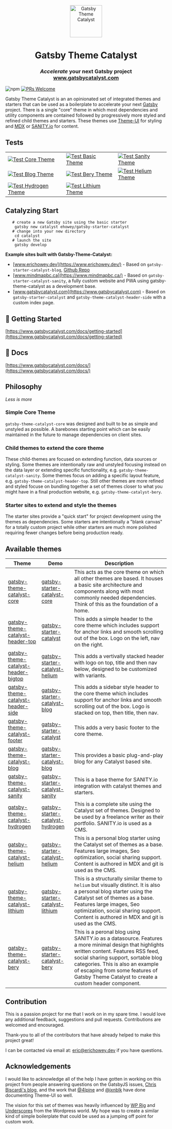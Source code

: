 <p align="center">
    <img alt="Gatsby Theme Catalyst" src="https://www.gatsbycatalyst.com/images/catalyst-site-icon-100.png" width="100" />
</p>
<h1 align="center">
  Gatsby Theme Catalyst
</h1>

<h3 align="center"><i>Accelerate</i> your next Gatsby project<br /><a href="https://www.gatsbycatalyst.com">www.gatsbycatalyst.com</a></h3>

![npm](https://img.shields.io/npm/dm/gatsby-theme-catalyst-core) [![PRs Welcome](https://img.shields.io/badge/PRs-welcome-brightgreen.svg?style=flat)](http://makeapullrequest.com)

Gatsby Theme Catalyst is an an opinionated set of integrated themes and starters that can be used as a boilerplate to accelerate your next [Gatsby](https://www.gatsbyjs.com) project. There is a single "core" theme in which most dependencies and utility components are contained followed by progressively more styled and refined child themes and starters. These themes use [Theme-UI](https://theme-ui.com/) for styling and [MDX](https://mdxjs.com/getting-started/gatsby/) or [SANITY.io](https://www.sanity.io/) for content.

## Tests
|   |  ||
|---|---|---|
| [![Test Core Theme](https://github.com/ehowey/gatsby-theme-catalyst/actions/workflows/test-core.yml/badge.svg)](https://github.com/ehowey/gatsby-theme-catalyst/actions/workflows/test-core.yml)  | [![Test Basic Theme](https://github.com/ehowey/gatsby-theme-catalyst/actions/workflows/test-basic.yml/badge.svg)](https://github.com/ehowey/gatsby-theme-catalyst/actions/workflows/test-basic.yml)  | [![Test Sanity Theme](https://github.com/ehowey/gatsby-theme-catalyst/actions/workflows/test-sanity.yml/badge.svg)](https://github.com/ehowey/gatsby-theme-catalyst/actions/workflows/test-sanity.yml)  |
| [![Test Blog Theme](https://github.com/ehowey/gatsby-theme-catalyst/actions/workflows/test-blog.yml/badge.svg)](https://github.com/ehowey/gatsby-theme-catalyst/actions/workflows/test-blog.yml)  | [![Test Bery Theme](https://github.com/ehowey/gatsby-theme-catalyst/actions/workflows/test-bery.yml/badge.svg)](https://github.com/ehowey/gatsby-theme-catalyst/actions/workflows/test-bery.yml)  | [![Test Helium Theme](https://github.com/ehowey/gatsby-theme-catalyst/actions/workflows/test-helium.yml/badge.svg)](https://github.com/ehowey/gatsby-theme-catalyst/actions/workflows/test-helium.yml)  |
| [![Test Hydrogen Theme](https://github.com/ehowey/gatsby-theme-catalyst/actions/workflows/test-hydrogen.yml/badge.svg)](https://github.com/ehowey/gatsby-theme-catalyst/actions/workflows/test-hydrogen.yml)  | [![Test Lithium Theme](https://github.com/ehowey/gatsby-theme-catalyst/actions/workflows/test-lithium.yml/badge.svg)](https://github.com/ehowey/gatsby-theme-catalyst/actions/workflows/test-lithium.yml)  |   |  

## Catalyzing Start

```shell
   # create a new Gatsby site using the basic starter
    gatsby new catalyst ehowey/gatsby-starter-catalyst
   # change into your new directory
    cd catalyst
   # launch the site
    gatsby develop
```

**Example sites built with Gatsby-Theme-Catalyst:**

- [www.erichowey.dev](https://www.erichowey.dev/) - Based on `gatsby-starter-catalyst-blog`, [Github Repo](https://github.com/ehowey/erichoweydev)
- [www.mindmapbc.ca](https://www.mindmapbc.ca/) - Based on `gatsby-starter-catalyst-sanity`, a fully custom website and PWA using gatsby-theme-catalyst as a development base.
- [www.gatsbycatalyst.com](https://www.gatsbycatalyst.com) - Based on `gatsby-starter-catalyst` and `gatsby-theme-catalyst-header-side` with a custom index page.

## :rocket: Getting Started

[https://www.gatsbycatalyst.com/docs/getting-started](https://www.gatsbycatalyst.com/docs/getting-started)

## :book: Docs

[https://www.gatsbycatalyst.com/docs/](https://www.gatsbycatalyst.com/docs/)

## Philosophy

_Less is more_

### Simple Core Theme

`gatsby-theme-catalyst-core` was designed and built to be as simple and unstyled as possible. A barebones starting point which can be easily maintained in the future to manage dependencies on client sites.

### Child themes to extend the core theme

These child-themes are focused on extending function, data sources or styling. Some themes are intentionally raw and unstyled focusing instead on the data layer or extending specific functionality, e.g. `gatsby-theme-catalyst-sanity`. Some themes focus on adding a specific layout feature, e.g. `gatsby-theme-catalyst-header-top`. Still other themes are more refined and styled focuse on bundling together a set of themes closer to what you might have in a final production website, e.g. `gatsby-theme-catalyst-bery`.

### Starter sites to extend and style the themes

The starter sites provide a "quick start" for project development using the themes as dependencies. Some starters are intentionally a "blank canvas" for a totally custom project while other starters are much more polished requiring fewer changes before being production ready.

## Available themes

| Theme                                                                                                           | Demo                                                                                      | Description                                                                                                                                                                                                                                                                                                       |
| --------------------------------------------------------------------------------------------------------------- | ----------------------------------------------------------------------------------------- | ----------------------------------------------------------------------------------------------------------------------------------------------------------------------------------------------------------------------------------------------------------------------------------------------------------------- |
| [gatsby-theme-catalyst-core](https://www.gatsbycatalyst.com/docs/gatsby-theme-catalyst-core/)                   | [gatsby-starter-catalyst-core](https://gatsby-starter-catalyst-core.netlify.app/)         | This acts as the core theme on which all other themes are based. It houses a basic site architecture and components along with most commonly needed dependencies. Think of this as the foundation of a home.                                                                                                      |
| [gatsby-theme-catalyst-header-top](https://www.gatsbycatalyst.com/docs/gatsby-theme-catalyst-header-top/)       | [gatsby-starter-catalyst](https://gatsby-starter-catalyst.netlify.app/)                   | This adds a simple header to the core theme which includes support for anchor links and smooth scrolling out of the box. Logo on the left, nav on the right.                                                                                                                                                      |
| [gatsby-theme-catalyst-header-bigtop](https://www.gatsbycatalyst.com/docs/gatsby-theme-catalyst-header-bigtop/) | [gatsby-starter-catalyst-helium](https://gatsby-starter-catalyst-helium.netlify.app/)     | This adds a vertivally stacked header with logo on top, title and then nav below, designed to be customized with variants.                                                                                                                                                                                        |
| [gatsby-theme-catalyst-header-side](https://www.gatsbycatalyst.com/docs/gatsby-theme-catalyst-header-side/)     | [gatsby-starter-catalyst-blog](https://gatsby-starter-catalyst-blog.netlify.app/)         | This adds a sidebar style header to the core theme which includes support for anchor links and smooth scrolling out of the box. Logo is stacked on top, then title, then nav.                                                                                                                                     |
| [gatsby-theme-catalyst-footer](https://www.gatsbycatalyst.com/docs/gatsby-theme-catalyst-footer/)               | [gatsby-starter-catalyst](https://gatsby-starter-catalyst.netlify.app/)                   | This adds a very basic footer to the core theme.                                                                                                                                                                                                                                                                  |
| [gatsby-theme-catalyst-blog](https://www.gatsbycatalyst.com/docs/gatsby-theme-catalyst-blog/)                   | [gatsby-starter-catalyst-blog](https://gatsby-starter-catalyst-blog.netlify.app/)         | This provides a basic plug-and-play blog for any Catalyst based site.                                                                                                                                                                                                                                             |
| [gatsby-theme-catalyst-sanity](https://www.gatsbycatalyst.com/docs/gatsby-theme-catalyst-sanity/)               | [gatsby-starter-catalyst-sanity](https://gatsby-starter-catalyst-sanity.netlify.app/)     | This is a base theme for SANITY.io integration with catalyst themes and starters.                                                                                                                                                                                                                                 |
| [gatsby-theme-catalyst-hydrogen](https://www.gatsbycatalyst.com/docs/gatsby-theme-catalyst-hydrogen/)           | [gatsby-starter-catalyst-hydrogen](https://gatsby-starter-catalyst-hydrogen.netlify.app/) | This is a complete site using the Catalyst set of themes. Designed to be used by a freelance writer as their portfolio. SANITY.io is used as a CMS.                                                                                                                                                               |
| [gatsby-theme-catalyst-helium](https://www.gatsbycatalyst.com/docs/gatsby-theme-catalyst-helium/)               | [gatsby-starter-catalyst-helium](https://gatsby-starter-catalyst-helium.netlify.app/)     | This is a personal blog starter using the Catalyst set of themes as a base. Features large images, Seo optimization, social sharing support. Content is authored in MDX and git is used as the CMS.                                                                                                               |
| [gatsby-theme-catalyst-lithium](https://www.gatsbycatalyst.com/docs/gatsby-theme-catalyst-lithium/)             | [gatsby-starter-catalyst-lithium](https://gatsby-starter-catalyst-lithium.netlify.app/)   | This is a structurally similar theme to `helium` but visually distinct. It is also a personal blog starter using the Catalyst set of themes as a base. Features large images, Seo optimization, social sharing support. Content is authored in MDX and git is used as the CMS.                                    |
| [gatsby-theme-catalyst-bery](https://www.gatsbycatalyst.com/docs/gatsby-theme-catalyst-bery/)                   | [gatsby-starter-catalyst-bery](https://gatsby-starter-catalyst-bery.netlify.app/)         | This is a peronal blog using SANITY.io as a datasource. Features a more minimal design that highlights written content. Features RSS feed, social sharing support, sortable blog categories. This is also an example of escaping from some features of Gatsby Theme Catalyst to create a custom header component. |

## Contribution

This is a passion project for me that I work on in my spare time. I would love any additional feedback, suggestions and pull requests. Contributions are welcomed and encouraged.

Thank-you to all of the contributors that have already helped to make this project great!

I can be contacted via email at: <eric@erichowey.dev> if you have questions.

## Acknowledgements

I would like to acknowledge all of the help I have gotten in working on this project from people answering questions on the GatsbyJS issues, [Chris Biscardi's blog](https://www.christopherbiscardi.com/), and the work that [@4lpine](https://twitter.com/4lpine) and [@jxnblk](https://twitter.com/jxnblk) have done documenting Theme-UI so well.

The vision for this set of themes was heavily influenced by [WP Rig](https://wprig.io/) and [Underscores](https://underscores.me/) from the Wordpress world. My hope was to create a similar kind of simple boilerplate that could be used as a jumping off point for custom work.
